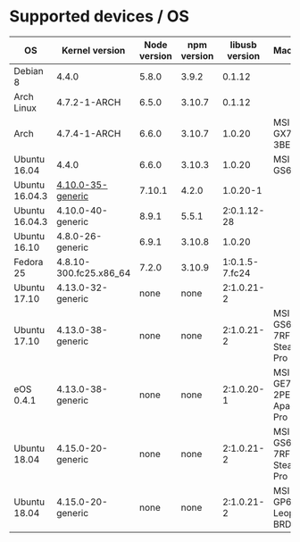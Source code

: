 # Supported devices / OS

| OS             | Kernel version         | Node version | npm version | libusb version | Machine                   |
| ---            | ---                    | ---          | ---         | ---            | ---                       |
| Debian 8       | 4.4.0                  | 5.8.0        | 3.9.2       | 0.1.12         |                           |
| Arch Linux     | 4.7.2-1-ARCH           | 6.5.0        | 3.10.7      | 0.1.12         |                           |
| Arch           | 4.7.4-1-ARCH           | 6.6.0        | 3.10.7      | 1.0.20         | MSI GX70-3BE              |
| Ubuntu 16.04   | 4.4.0                  | 6.6.0        | 3.10.3      | 1.0.20         | MSI GS60                  |
| Ubuntu 16.04.3 | [4.10.0-35-generic][1] | 7.10.1       | 4.2.0       | 1.0.20-1       |                           |
| Ubuntu 16.04.3 | 4.10.0-40-generic      | 8.9.1        | 5.5.1       | 2:0.1.12-28    |                           |
| Ubuntu 16.10   | 4.8.0-26-generic       | 6.9.1        | 3.10.8      | 1.0.20         |                           |
| Fedora 25      | 4.8.10-300.fc25.x86_64 | 7.2.0        | 3.10.9      | 1:0.1.5-7.fc24 |                           |
| Ubuntu 17.10   | 4.13.0-32-generic      | none         | none        | 2:1.0.21-2     |                           |
| Ubuntu 17.10   | 4.13.0-38-generic      | none         | none        | 2:1.0.21-2     | MSI GS63VR 7RF Stealth Pro|
| eOS 0.4.1      | 4.13.0-38-generic      | none         | none        | 2:1.0.20-1     | MSI GE70 2PE Apache Pro   |
| Ubuntu 18.04   | 4.15.0-20-generic      | none         | none        | 2:1.0.21-2     | MSI GS63VR 7RF Stealth Pro|
| Ubuntu 18.04   | 4.15.0-20-generic      | none         | none        | 2:1.0.21-2     | MSI GP63 Leopard BRD      |

[1]: https://wiki.ubuntu.com/Kernel/LTSEnablementStack#Ubuntu_16.04_LTS_-_Xenial_Xerus
